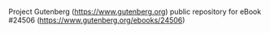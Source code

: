 Project Gutenberg (https://www.gutenberg.org) public repository for eBook #24506 (https://www.gutenberg.org/ebooks/24506)
